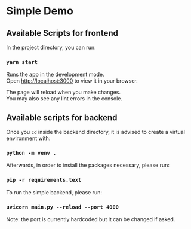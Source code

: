 # Simple Demo

## Available Scripts for frontend

In the project directory, you can run:

### `yarn start`

Runs the app in the development mode.\
Open [http://localhost:3000](http://localhost:3000) to view it in your browser.

The page will reload when you make changes.\
You may also see any lint errors in the console.

## Available scripts for backend 

Once you `cd` inside the backend directory, it is advised to create a virtual environment with:

### `python -m venv .`

Afterwards, in order to install the packages necessary, please run:

### `pip -r requirements.text`

To run the simple backend, please run:

### `uvicorn main.py --reload --port 4000`

Note: the port is currently hardcoded but it can be changed if asked.
